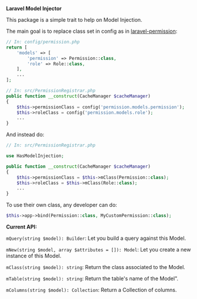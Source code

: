 **Laravel Model Injector**

This package is a simple trait to help on Model Injection. 

The main goal is to replace class set in config as in [laravel-permission](https://github.com/spatie/laravel-permission/blob/master/config/permission.php):

```php
// In: config/permission.php
return [
    'models' => [
        'permission' => Permission::class,
        'role' => Role::class,
    ],
    ...
];

// In: src/PermissionRegistrar.php
public function __construct(CacheManager $cacheManager)
{
    $this->permissionClass = config('permission.models.permission');
    $this->roleClass = config('permission.models.role');
    ...
}
```

And instead do:

```php
// In: src/PermissionRegistrar.php

use HasModelInjection;

public function __construct(CacheManager $cacheManager)
{
    $this->permissionClass = $this->mClass(Permission::class);
    $this->roleClass = $this->mClass(Role::class);
    ...
}
```

To use their own class, any developer can do:

```php
$this->app->bind(Permission::class, MyCustomPermission::class);
```

**Current API:**


`mQuery(string $model): Builder`: Let you build a query against this Model.

`mNew(string $model, array $attributes = []): Model`: Let you create a new instance of this Model.

`mClass(string $model): string`: Return the class associated to the Model.

`mTable(string $model): string`: Return the table's name of the Model".

`mColumns(string $model): Collection`: Return a Collection of columns.